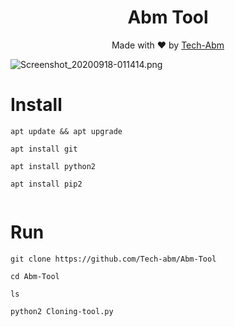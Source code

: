 <h1 align="center">
  Abm Tool
</h1>
</div>
<p align="center">
  Made with ❤️ by <a href="https://github.com/Tech-abm">Tech-Abm</a>

![Screenshot_20200918-011414.png](https://user-images.githubusercontent.com/52023076/93523329-bff72380-f8e7-11ea-98de-94ebc54b0141.png)
 
 # Install 
  ```
  apt update && apt upgrade 
  
  apt install git 
  
  apt install python2 
  
  apt install pip2
  
  
  ```
  
  # Run 
  ```
  git clone https://github.com/Tech-abm/Abm-Tool
  
  cd Abm-Tool

ls
  
  python2 Cloning-tool.py
  ```
  

